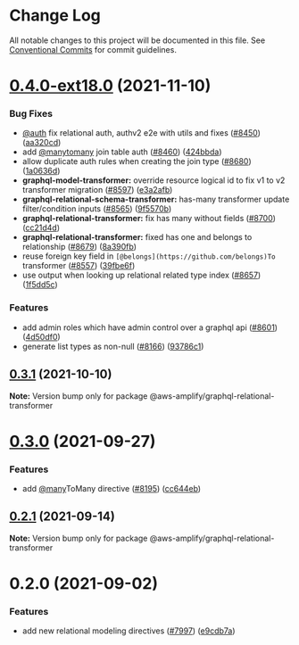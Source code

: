 # Change Log

All notable changes to this project will be documented in this file.
See [Conventional Commits](https://conventionalcommits.org) for commit guidelines.

# [0.4.0-ext18.0](https://github.com/aws-amplify/amplify-cli/compare/@aws-amplify/graphql-relational-transformer@0.3.1...@aws-amplify/graphql-relational-transformer@0.4.0-ext18.0) (2021-11-10)


### Bug Fixes

* [@auth](https://github.com/auth) fix relational auth, authv2 e2e with utils and fixes ([#8450](https://github.com/aws-amplify/amplify-cli/issues/8450)) ([aa320cd](https://github.com/aws-amplify/amplify-cli/commit/aa320cd2414665a484438f0764cf68fd78caa26a))
* add [@manytomany](https://github.com/manytomany) join table auth ([#8460](https://github.com/aws-amplify/amplify-cli/issues/8460)) ([424bbda](https://github.com/aws-amplify/amplify-cli/commit/424bbda410fbab100d475d37fa9ab291bfd05317))
* allow duplicate auth rules when creating the join type ([#8680](https://github.com/aws-amplify/amplify-cli/issues/8680)) ([1a0636d](https://github.com/aws-amplify/amplify-cli/commit/1a0636d72d010b9d0ed18d511f853bcbffa9d421))
* **graphql-model-transformer:** override resource logical id to fix v1 to v2 transformer migration ([#8597](https://github.com/aws-amplify/amplify-cli/issues/8597)) ([e3a2afb](https://github.com/aws-amplify/amplify-cli/commit/e3a2afbbed6e97f143fc7c83064e2193f4c91bdd))
* **graphql-relational-schema-transformer:** has-many transformer update filter/condition inputs ([#8565](https://github.com/aws-amplify/amplify-cli/issues/8565)) ([9f5570b](https://github.com/aws-amplify/amplify-cli/commit/9f5570b6095ba57f2f3e514279a2f13f041e2b38))
* **graphql-relational-transformer:** fix has many without fields ([#8700](https://github.com/aws-amplify/amplify-cli/issues/8700)) ([cc21d4d](https://github.com/aws-amplify/amplify-cli/commit/cc21d4dcf827a9ef27a89dffe828f3726a03ecea))
* **graphql-relational-transformer:** fixed has one and belongs to relationship ([#8679](https://github.com/aws-amplify/amplify-cli/issues/8679)) ([8a390fb](https://github.com/aws-amplify/amplify-cli/commit/8a390fba8a34002abb94d28702db2dde088811d9))
* reuse foreign key field in `[@belongs](https://github.com/belongs)To` transformer ([#8557](https://github.com/aws-amplify/amplify-cli/issues/8557)) ([39fbe6f](https://github.com/aws-amplify/amplify-cli/commit/39fbe6f61687a0ffbaff5914069f64a69c23e0d6))
* use output when looking up relational related type index ([#8657](https://github.com/aws-amplify/amplify-cli/issues/8657)) ([1f5dd5c](https://github.com/aws-amplify/amplify-cli/commit/1f5dd5ce2eeb3b91a13c7e2bd9e3ffbfcab0c3fe))


### Features

* add admin roles which have admin control over a graphql api ([#8601](https://github.com/aws-amplify/amplify-cli/issues/8601)) ([4d50df0](https://github.com/aws-amplify/amplify-cli/commit/4d50df000c6e11165d2da766c0eaa0097d88a0c2))
* generate list types as non-null ([#8166](https://github.com/aws-amplify/amplify-cli/issues/8166)) ([93786c1](https://github.com/aws-amplify/amplify-cli/commit/93786c13ef04c72748ca32a1ef7878c0e6b5b129))





## [0.3.1](https://github.com/aws-amplify/amplify-cli/compare/@aws-amplify/graphql-relational-transformer@0.3.0...@aws-amplify/graphql-relational-transformer@0.3.1) (2021-10-10)

**Note:** Version bump only for package @aws-amplify/graphql-relational-transformer





# [0.3.0](https://github.com/aws-amplify/amplify-cli/compare/@aws-amplify/graphql-relational-transformer@0.2.1...@aws-amplify/graphql-relational-transformer@0.3.0) (2021-09-27)


### Features

* add [@many](https://github.com/many)ToMany directive ([#8195](https://github.com/aws-amplify/amplify-cli/issues/8195)) ([cc644eb](https://github.com/aws-amplify/amplify-cli/commit/cc644ebc4968f29ad6b3f0b42013d7ee6a142f7e))





## [0.2.1](https://github.com/aws-amplify/amplify-cli/compare/@aws-amplify/graphql-relational-transformer@0.2.0...@aws-amplify/graphql-relational-transformer@0.2.1) (2021-09-14)

**Note:** Version bump only for package @aws-amplify/graphql-relational-transformer





# 0.2.0 (2021-09-02)


### Features

* add new relational modeling directives ([#7997](https://github.com/aws-amplify/amplify-cli/issues/7997)) ([e9cdb7a](https://github.com/aws-amplify/amplify-cli/commit/e9cdb7a1a45b8f16546952a469ab2d45f82e855c))
